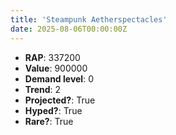 ```yaml
---
title: 'Steampunk Aetherspectacles'
date: 2025-08-06T00:00:00Z
---
```

- **RAP**: 337200
- **Value**: 900000
- **Demand level**: 0
- **Trend**: 2
- **Projected?**: True
- **Hyped?**: True
- **Rare?**: True
